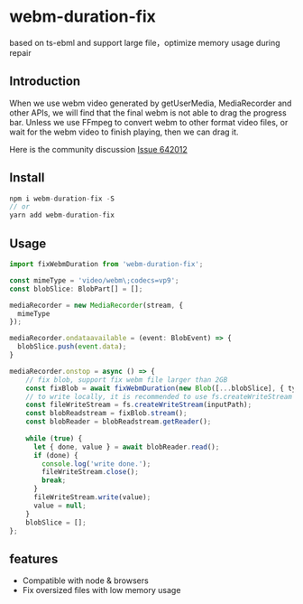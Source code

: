# webm-duration-fix
based on ts-ebml and support large file，optimize memory usage during repair

## Introduction
When we use webm video generated by getUserMedia, MediaRecorder and other APIs, we will find that the final webm is not able to drag the progress bar. Unless we use FFmpeg to convert webm to other format video files, or wait for the webm video to finish playing, then we can drag it.

Here is the community discussion [Issue 642012](https://bugs.chromium.org/p/chromium/issues/detail?id=642012)

## Install

```js
npm i webm-duration-fix -S
// or
yarn add webm-duration-fix 
```

## Usage

```typescript
import fixWebmDuration from 'webm-duration-fix';

const mimeType = 'video/webm\;codecs=vp9';
const blobSlice: BlobPart[] = [];

mediaRecorder = new MediaRecorder(stream, {
  mimeType
});

mediaRecorder.ondataavailable = (event: BlobEvent) => {
  blobSlice.push(event.data);
}

mediaRecorder.onstop = async () => {  
    // fix blob, support fix webm file larger than 2GB
    const fixBlob = await fixWebmDuration(new Blob([...blobSlice], { type: mimeType }));
    // to write locally, it is recommended to use fs.createWriteStream to reduce memory usage
    const fileWriteStream = fs.createWriteStream(inputPath);
    const blobReadstream = fixBlob.stream();
    const blobReader = blobReadstream.getReader();
  
    while (true) {
      let { done, value } = await blobReader.read();
      if (done) {
        console.log('write done.');
        fileWriteStream.close();
        break;
      }
      fileWriteStream.write(value);
      value = null;
    }
    blobSlice = [];
};
```

## features
- Compatible with node & browsers
- Fix oversized files with low memory usage
